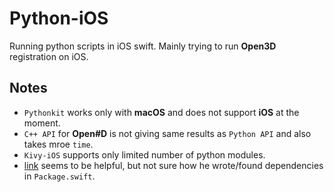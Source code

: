 # Python-iOS
Running python scripts in iOS swift. Mainly trying to run **Open3D** registration on iOS.

## Notes
* `Pythonkit` works only with **macOS** and does not support **iOS** at the moment.
* `C++ API` for **Open#D** is not giving same results as `Python API` and also takes mroe `time`.
* `Kivy-iOS` supports only limited number of python modules.
* [link](https://github.com/kewlbear/Open3D-iOS) seems to be helpful, but not sure how he wrote/found dependencies in `Package.swift`.
